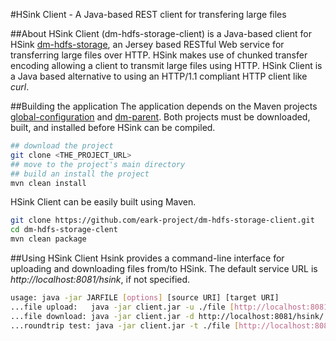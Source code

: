 #HSink Client - A Java-based REST client for transfering large files 

##About
HSink Client (dm-hdfs-storage-client) is a Java-based client for HSink [dm-hdfs-storage](https://github.com/eark-project/dm-hdfs-storage), an Jersey based RESTful Web service for transferring large files over HTTP. HSink makes use of chunked transfer encoding allowing a client to transmit large files using HTTP. HSink Client is a Java based alternative to using an HTTP/1.1 compliant HTTP client like *curl*.

##Building the application
The application depends on the Maven projects [global-configuration](https://github.com/eark-project/global-configuration) and [dm-parent](https://github.com/eark-project/dm-parent). Both projects must be downloaded, built, and installed before HSink can be compiled.

```bash
## download the project
git clone <THE_PROJECT_URL>
## move to the project's main directory
## build an install the project
mvn clean install
```

HSink Client can be easily built using Maven. 

```bash
git clone https://github.com/eark-project/dm-hdfs-storage-client.git
cd dm-hdfs-storage-clent
mvn clean package
```
##Using HSink Client
Hsink provides a command-line interface for uploading and downloading files from/to HSink. The default service URL is *http://localhost:8081/hsink*, if not specified.

```bash
usage: java -jar JARFILE [options] [source URI] [target URI]
...file upload:   java -jar client.jar -u ./file [http://localhost:8081/hsink]
...file download: java -jar client.jar -d http://localhost:8081/hsink/.../file ./file
...roundtrip test: java -jar client.jar -t ./file [http://localhost:8081/hsink]
```